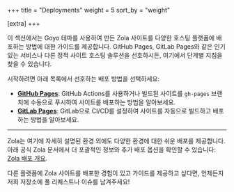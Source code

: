 +++
title = "Deployments"
weight = 5
sort_by = "weight"

[extra]
+++

이 섹션에서는 Goyo 테마를 사용하여 만든 Zola 사이트를 다양한 호스팅 플랫폼에 배포하는 방법에 대한 가이드를 제공합니다. GitHub Pages, GitLab Pages와 같은 인기 있는 서비스나 다른 정적 사이트 호스팅 솔루션을 선호하시든, 여기에서 단계별 지침을 찾을 수 있습니다.

시작하려면 아래 목록에서 선호하는 배포 방법을 선택하세요:

*   **[GitHub Pages](./github_pages/)**: GitHub Actions를 사용하거나 빌드된 사이트를 `gh-pages` 브랜치에 수동으로 푸시하여 사이트를 배포하는 방법을 알아보세요.
*   **[GitLab Pages](./gitlab_pages/)**: GitLab으로 CI/CD를 설정하여 사이트를 자동으로 빌드하고 배포하는 방법을 알아보세요.

---

Zola는 여기에 자세히 설명된 환경 외에도 다양한 환경에 대한 쉬운 배포를 제공합니다. 아래 공식 Zola 문서에서 더 포괄적인 정보와 추가 배포 옵션을 확인할 수 있습니다:
[Zola 배포 개요](https://www.getzola.org/documentation/deployment/overview/).

다른 플랫폼에 Zola 사이트를 배포한 경험이 있고 가이드를 제공하고 싶다면, 언제든지 저희 저장소에 풀 리퀘스트나 이슈를 남겨주세요!
